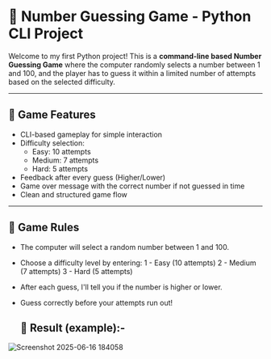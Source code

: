 # 🎯 Number Guessing Game - Python CLI Project

Welcome to my first Python project! This is a **command-line based Number Guessing Game** where the computer randomly selects a number between 1 and 100, and the player has to guess it within a limited number of attempts based on the selected difficulty.

---

## 📌 Game Features

- CLI-based gameplay for simple interaction
- Difficulty selection:
  - Easy: 10 attempts
  - Medium: 7 attempts
  - Hard: 5 attempts
- Feedback after every guess (Higher/Lower)
- Game over message with the correct number if not guessed in time
- Clean and structured game flow

---

## 🧠 Game Rules

- The computer will select a random number between 1 and 100.
- Choose a difficulty level by entering:
        1 - Easy (10 attempts)
        2 - Medium (7 attempts)
        3 - Hard (5 attempts)

- After each guess, I'll tell you if the number is higher or lower.
- Guess correctly before your attempts run out!

  ## 🎲 Result  (example):-

  
![Screenshot 2025-06-16 184058](https://github.com/user-attachments/assets/454d991d-8d46-4e3c-b4c7-d985d7fc63b7)
